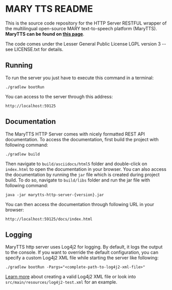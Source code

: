 MARY TTS README
===============

This is the source code repository for the HTTP Server RESTFUL wrapper of the multilingual open-source MARY text-to-speech platform (MaryTTS).  **MaryTTS can be found on [this page](https://github.com/marytts/marytts/)**.

The code comes under the Lesser General Public License LGPL version 3 -- see LICENSE.txt for details.


Running
-------

To run the server you just have to execute this command in a terminal:

```
./gradlew bootRun
```

You can access to the server through this address:
```
http://localhost:59125
```

Documentation
-------------
The MaryTTS HTTP Server comes with nicely formatted REST API documentation. To access the documentation, first build the project with following command:
```
./gradlew build
```
Then navigate to `build/asciidocs/html5` folder and double-click on `index.html` to open the documentation in your browser. You can also access the documentation by running the `jar` file which is created during project build. To do so, navigate to `build/libs` folder and run the jar file with following command:
```
java -jar marytts-http-server-{version}.jar
```
You can then access the documentation through following URL in your browser:
```
http://localhost:59125/docs/index.html
```

Logging
-------
MaryTTS http server uses Log4j2 for logging. By default, it logs the output to the console. If you want to override the default configuration, you can specify a custom Log4j2 XML file while starting the server like following:
```
./gradlew bootRun -Pargs="<complete-path-to-log4j2-xml-file>"
```
[Learn more](http://mycuteblog.com/log4j2-xml-configuration-example/) about creating a valid Log4j2 XML file or look into `src/main/resources/log4j2-test.xml` for an example.